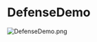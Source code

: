 # DefenseDemo
![DefenseDemo.png](https://github.com/nekoharuyuki/PSM/blob/master/sample/demo/DefenseDemo/screenshot/DefenseDemo.png)
